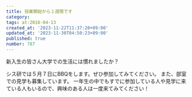 ```yaml
---
title: 授業開始から１週間です
category:
tags: at:2016-04-13
created_at: '2023-11-22T11:37:20+09:00'
updated_at: '2023-11-30T04:50:23+09:00'
published: true
number: 787
---
```


新入生の皆さん大学での生活には慣れましたか？

シス研では５月７日にBBQをします。ぜひ参加してみてください。
また、部室での見学も募集しています。
一年生の中でもすでに参加している人や見学に来ている人もいるので、興味のある人は一度来てみてください！
